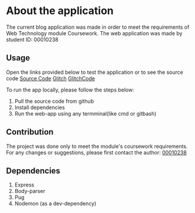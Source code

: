 # About the application

The current blog application was made in order to meet the requirements of Web Technology module Coursework. The web application was made by student ID: 00010238

## Usage

Open the links provided below to test the application or to see the source code
[Source Code](https://github.com/00010238/WebTechCW2_10238)
[Glitch](https://vigorous-cuboid-tv.glitch.me/)
[GlitchCode](https://glitch.com/edit/#!/vigorous-cuboid-tv?path=app.js%3A7%3A0)

To run the app locally, please follow the steps below:

1) Pull the source code from github
2) Install dependencies
3) Run the web-app using any termminal(like cmd or gitbash)

## Contribution

The project was done only to meet the module's coursework requirements. 
For any changes or suggestions, please first contact the author: [00010238](mailto:mrx7617@gmail.com) 

## Dependencies

1) Express
2) Body-parser
3) Pug
4) Nodemon (as a dev-dependency)